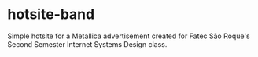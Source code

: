 # hotsite-band
Simple hotsite for a Metallica advertisement created for Fatec São Roque's Second Semester Internet Systems Design class.
